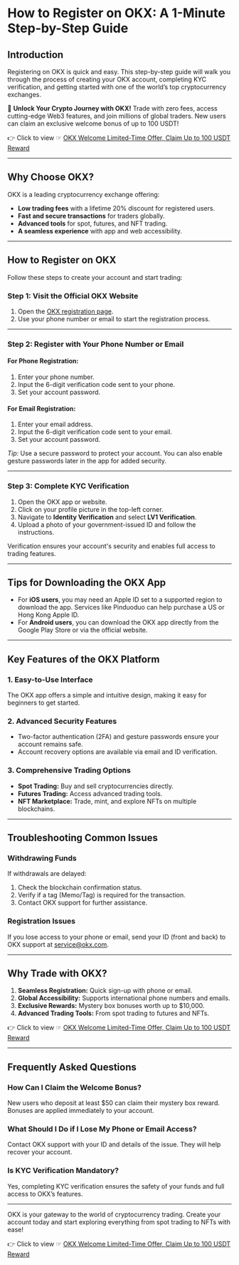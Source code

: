 # How to Register on OKX: A 1-Minute Step-by-Step Guide

## Introduction

Registering on OKX is quick and easy. This step-by-step guide will walk you through the process of creating your OKX account, completing KYC verification, and getting started with one of the world’s top cryptocurrency exchanges.

🚀 **Unlock Your Crypto Journey with OKX!** Trade with zero fees, access cutting-edge Web3 features, and join millions of global traders. New users can claim an exclusive welcome bonus of up to 100 USDT!

👉 Click to view ☞ [OKX Welcome Limited-Time Offer, Claim Up to 100 USDT Reward](https://bit.ly/OKXe)

---

## Why Choose OKX?

OKX is a leading cryptocurrency exchange offering:
- **Low trading fees** with a lifetime 20% discount for registered users.
- **Fast and secure transactions** for traders globally.
- **Advanced tools** for spot, futures, and NFT trading.
- **A seamless experience** with app and web accessibility.

---

## How to Register on OKX

Follow these steps to create your account and start trading:

### Step 1: Visit the Official OKX Website
1. Open the [OKX registration page](https://bit.ly/OKXe).
2. Use your phone number or email to start the registration process.

---

### Step 2: Register with Your Phone Number or Email
#### For Phone Registration:
1. Enter your phone number.
2. Input the 6-digit verification code sent to your phone.
3. Set your account password.

#### For Email Registration:
1. Enter your email address.
2. Input the 6-digit verification code sent to your email.
3. Set your account password.

*Tip:* Use a secure password to protect your account. You can also enable gesture passwords later in the app for added security.

---

### Step 3: Complete KYC Verification
1. Open the OKX app or website.
2. Click on your profile picture in the top-left corner.
3. Navigate to **Identity Verification** and select **LV1 Verification**.
4. Upload a photo of your government-issued ID and follow the instructions.

Verification ensures your account's security and enables full access to trading features.

---

## Tips for Downloading the OKX App

- For **iOS users**, you may need an Apple ID set to a supported region to download the app. Services like Pinduoduo can help purchase a US or Hong Kong Apple ID.
- For **Android users**, you can download the OKX app directly from the Google Play Store or via the official website.

---

## Key Features of the OKX Platform

### 1. Easy-to-Use Interface
The OKX app offers a simple and intuitive design, making it easy for beginners to get started.

### 2. Advanced Security Features
- Two-factor authentication (2FA) and gesture passwords ensure your account remains safe.
- Account recovery options are available via email and ID verification.

### 3. Comprehensive Trading Options
- **Spot Trading:** Buy and sell cryptocurrencies directly.
- **Futures Trading:** Access advanced trading tools.
- **NFT Marketplace:** Trade, mint, and explore NFTs on multiple blockchains.

---

## Troubleshooting Common Issues

### Withdrawing Funds
If withdrawals are delayed:
1. Check the blockchain confirmation status.
2. Verify if a tag (Memo/Tag) is required for the transaction.
3. Contact OKX support for further assistance.

### Registration Issues
If you lose access to your phone or email, send your ID (front and back) to OKX support at [service@okx.com](mailto:service@okx.com).

---

## Why Trade with OKX?

1. **Seamless Registration:** Quick sign-up with phone or email.
2. **Global Accessibility:** Supports international phone numbers and emails.
3. **Exclusive Rewards:** Mystery box bonuses worth up to $10,000.
4. **Advanced Trading Tools:** From spot trading to futures and NFTs.

👉 Click to view ☞ [OKX Welcome Limited-Time Offer, Claim Up to 100 USDT Reward](https://bit.ly/OKXe)

---

## Frequently Asked Questions

### How Can I Claim the Welcome Bonus?
New users who deposit at least $50 can claim their mystery box reward. Bonuses are applied immediately to your account.

### What Should I Do if I Lose My Phone or Email Access?
Contact OKX support with your ID and details of the issue. They will help recover your account.

### Is KYC Verification Mandatory?
Yes, completing KYC verification ensures the safety of your funds and full access to OKX’s features.

---

OKX is your gateway to the world of cryptocurrency trading. Create your account today and start exploring everything from spot trading to NFTs with ease!

👉 Click to view ☞ [OKX Welcome Limited-Time Offer, Claim Up to 100 USDT Reward](https://bit.ly/OKXe)
